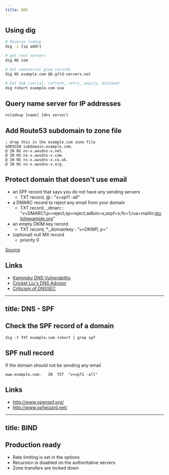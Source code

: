 ```yaml
---
title: DNS
---
```


## Using dig

```bash
# Reverse lookup
dig -x [ip addr]

# get root servers
dig NS com

# Get nameserver glue records
dig NS example.com @b.gtld-servers.net

# Get SOA (serial, refresh, retry, expiry, minimum)
dig +short example.com soa
```

## Query name server for IP addresses

``nslookup [name] [dns server]``


## Add Route53 subdomain to zone file

```bind
; drop this in the example.com zone file
$ORIGIN subdomain.example.com.
@ IN NS ns-x.awsdns-x.net.
@ IN NS ns-x.awsdns-x.com.
@ IN NS ns-x.awsdns-x.co.uk.
@ IN NS ns-x.awsdns-x.org.
```

## Protect domain that doesn't use email

* an SPF record that says you do not have any sending servers
  * TXT record, @ : "v=spf1 -all"
* a DMARC record to reject any email from your domain
  * TXT record, _dmarc : "v=DMARC1;p=reject;sp=reject;adkim=s;aspf=s;fo=1;rua=mailto:stub@example.org"
* an empty DKIM key record
  * TXT record, *._domainkey : "v=DKIM1; p="
* (optional) null MX record
  * priority 0

[Source](https://www.gov.uk/guidance/protect-domains-that-dont-send-email)

## Links

* [Kaminsky DNS Vulnerability](http://www.unixwiz.net/techtips/iguide-kaminsky-dns-vuln.html)
* [Cricket Liu's DNS Advisor](http://ww2.infoblox.com/services/dns_advisor_tool.cfm)
* [Criticism of DNSSEC](https://sockpuppet.org/blog/2015/01/15/against-dnssec/)


---
title: DNS - SPF
---

## Check the SPF record of a domain

	dig -t TXT example.com +short | grep spf

## SPF null record

If the domain should not be sending any email

	www.example.com.   IN  TXT  "v=spf1 -all"

## Links

* <http://www.openspf.org/>
* <http://www.spfwizard.net/>




---
title: BIND
---

## Production ready

* Rate limiting is set in the options
* Recursion is disabled on the authoritative servers
* Zone transfers are locked down
